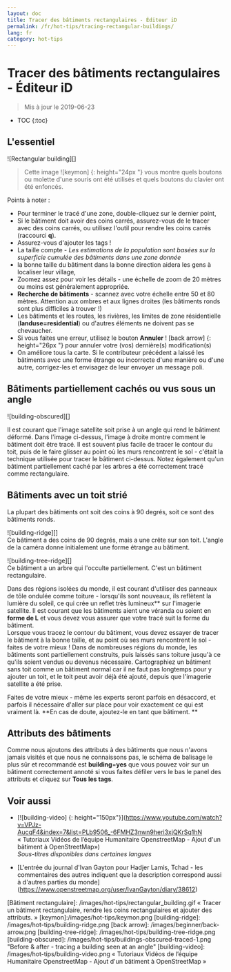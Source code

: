 ```yaml
---
layout: doc
title: Tracer des bâtiments rectangulaires - Éditeur iD
permalink: /fr/hot-tips/tracing-rectangular-buildings/
lang: fr
category: hot-tips
---
```


Tracer des bâtiments rectangulaires - Éditeur iD
============

> Mis à jour le 2019-06-23

- TOC
{:toc}

L'essentiel
----------

![Rectangular building][]  

> Cette image ![keymon] {: height="24px "} vous montre quels boutons ou molette d'une souris ont été utilisés et quels boutons du clavier ont été enfoncés.  

Points à noter :  

- Pour terminer le tracé d'une zone, double-cliquez sur le dernier point,  
- Si le bâtiment doit avoir des coins carrés, assurez-vous de le tracer avec des coins carrés, ou utilisez l'outil pour rendre les coins carrés (raccourci **q**).  
- Assurez-vous d'ajouter les tags !  
- La taille compte - *Les estimations de la population sont basées sur la superficie cumulée des bâtiments dans une zone donnée*  
- la bonne taille du bâtiment dans la bonne direction aidera les gens à localiser leur village,  
- Zoomez assez pour voir les détails - une échelle de zoom de 20 mètres ou moins est généralement appropriée.  
- **Recherche de bâtiments** - scannez avec votre échelle entre 50 et 80 mètres. Attention aux ombres et aux lignes droites (les bâtiments ronds sont plus difficiles à trouver !)  
- Les bâtiments et les routes, les rivières, les limites de zone résidentielle (**landuse=residential**) ou d'autres éléments ne doivent pas se chevaucher.  
- Si vous faites une erreur, utilisez le bouton **Annuler** ! [back arrow] {: height="26px "} pour annuler votre (vos) dernière(s) modification(s)  
- On améliore tous la carte. Si le contributeur précédent a laissé les bâtiments avec une forme étrange ou incorrecte d'une manière ou d'une autre, corrigez-les et envisagez de leur envoyer un message poli.  

Bâtiments partiellement cachés ou vus sous un angle  
--------------------------------------

![building-obscured][]  

Il est courant que l'image satellite soit prise à un angle qui rend le bâtiment déformé. Dans l'image ci-dessus, l'image à droite montre comment le bâtiment doit être tracé. Il est souvent plus facile de tracer le contour du toit, puis de le faire glisser au point où les murs rencontrent le sol - c'était la technique utilisée pour tracer le bâtiment ci-dessus. Notez également qu'un bâtiment partiellement caché par les arbres a été correctement tracé comme rectangulaire. 

Bâtiments avec un toit strié
----------------------------
 
La plupart des bâtiments ont soit des coins à 90 degrés, soit ce sont des bâtiments ronds.  

![building-ridge][]  
Ce bâtiment a des coins de 90 degrés, mais a une crête sur son toit. L'angle de la caméra donne initialement une forme étrange au bâtiment.  

![building-tree-ridge][]  
Ce bâtiment a un arbre qui l'occulte partiellement. C'est un bâtiment rectangulaire.  

Dans des régions isolées du monde, il est courant d'utiliser des panneaux de tôle ondulée comme toiture - lorsqu'ils sont nouveaux, ils reflètent la lumière du soleil, ce qui crée un reflet très lumineux** sur l'imagerie satellite. Il est courant que les bâtiments aient une véranda ou soient en **forme de L** et vous devez vous assurer que votre tracé suit la forme du bâtiment.  
Lorsque vous tracez le contour du bâtiment, vous devez essayer de tracer le bâtiment à la bonne taille, et au point où ses murs rencontrent le sol - faites de votre mieux ! Dans de nombreuses régions du monde, les bâtiments sont partiellement construits, puis laissés sans toiture jusqu'à ce qu'ils soient vendus ou devenus nécessaire. Cartographiez un bâtiment sans toit comme un bâtiment normal car il ne faut pas longtemps pour y ajouter un toit, et le toit peut avoir déjà été ajouté, depuis que l'imagerie satellite a été prise.  

Faites de votre mieux - même les experts seront parfois en désaccord, et parfois il nécessaire d'aller sur place pour voir exactement ce qui est vraiment là. **En cas de doute, ajoutez-le en tant que bâtiment. **  

Attributs des bâtiments
-------------

Comme nous ajoutons des attributs à des bâtiments que nous n'avons jamais visités et que nous ne connaissons pas, le schéma de balisage le plus sûr et recommandé est **building**=**yes** que vous pouvez voir sur un bâtiment correctement annoté si vous faites défiler vers le bas le panel des attributs et cliquez sur **Tous les tags**.  

Voir aussi  
---------

- [![building-video] {: height="150px"}](https://www.youtube.com/watch?v=VPJz-AucqF4&index=7&list=PLb9506_-6FMHZ3nwn9heri3xjQKrSq1hN « Tutoriaux Vidéos de l’équipe Humanitaire OpenstreetMap - Ajout d'un bâtiment à OpenStreetMap»)  
*Sous-titres disponibles dans certaines langues*  

- [L'entrée du journal d'Ivan Gayton pour Hadjer Lamis, Tchad - les commentaires des autres indiquent que la description correspond aussi à d'autres parties du monde] (https://www.openstreetmap.org/user/IvanGayton/diary/38612)



[Bâtiment rectangulaire]: /images/hot-tips/rectangular_building.gif « Tracer un bâtiment rectangulaire, rendre les coins rectangulaires et ajouter des attributs. »
[keymon]:/images/hot-tips/keymon.png
[building-ridge]: /images/hot-tips/building-ridge.png
[back arrow]: /images/beginner/back-arrow.png
[building-tree-ridge]: /images/hot-tips/building-tree-ridge.png
[building-obscured]: /images/hot-tips/buildings-obscured-traced-1.png "Before & after - tracing a building seen at an angle"
[building-video]: /images/hot-tips/building-video.png « Tutoriaux Vidéos de l’équipe Humanitaire OpenstreetMap - Ajout d'un bâtiment à OpenStreetMap »
